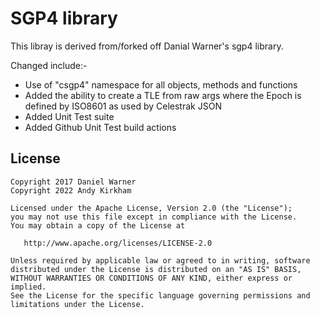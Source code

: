 
# SGP4 library

This libray is derived from/forked off Danial Warner's sgp4 library.

Changed include:-

* Use of "csgp4" namespace for all objects, methods and functions
* Added the ability to create a TLE from raw args where the Epoch is defined by ISO8601 as used by Celestrak JSON
* Added Unit Test suite
* Added Github Unit Test build actions


## License


    Copyright 2017 Daniel Warner
    Copyright 2022 Andy Kirkham

    Licensed under the Apache License, Version 2.0 (the "License");
    you may not use this file except in compliance with the License.
    You may obtain a copy of the License at

       http://www.apache.org/licenses/LICENSE-2.0

    Unless required by applicable law or agreed to in writing, software
    distributed under the License is distributed on an "AS IS" BASIS,
    WITHOUT WARRANTIES OR CONDITIONS OF ANY KIND, either express or implied.
    See the License for the specific language governing permissions and
    limitations under the License.
    